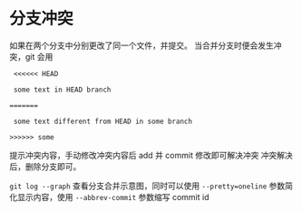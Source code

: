 # 分支冲突

如果在两个分支中分别更改了同一个文件，并提交。
当合并分支时便会发生冲突，git 会用

` <<<<<< HEAD`

` some text in HEAD branch`

` ======= `

` some text different from HEAD in some branch`

` >>>>>> some `

提示冲突内容，手动修改冲突内容后 add 并 commit 修改即可解决冲突
冲突解决后，删除分支即可。

` git log --graph `  查看分支合并示意图，同时可以使用 `--pretty=oneline` 参数简化显示内容，使用 `--abbrev-commit` 参数缩写 commit id
